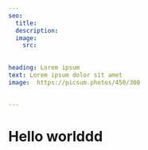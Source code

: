 ```yaml
---
seo:
  title: 
  description: 
  image:
    src: 
    
    
heading: Lorem ipsum
text: Lorem ipsum dolor sit amet
image:  https://picsum.photos/450/300

  
---
```


# Hello worlddd
